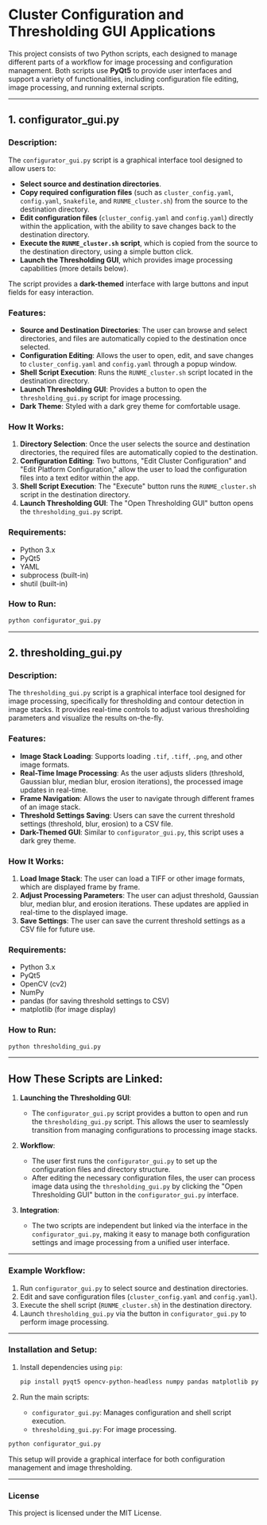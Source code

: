 
# Cluster Configuration and Thresholding GUI Applications

This project consists of two Python scripts, each designed to manage different parts of a workflow for image processing and configuration management. Both scripts use **PyQt5** to provide user interfaces and support a variety of functionalities, including configuration file editing, image processing, and running external scripts.

---

## 1. **configurator_gui.py**

### Description:
The `configurator_gui.py` script is a graphical interface tool designed to allow users to:
- **Select source and destination directories**.
- **Copy required configuration files** (such as `cluster_config.yaml`, `config.yaml`, `Snakefile`, and `RUNME_cluster.sh`) from the source to the destination directory.
- **Edit configuration files** (`cluster_config.yaml` and `config.yaml`) directly within the application, with the ability to save changes back to the destination directory.
- **Execute the `RUNME_cluster.sh` script**, which is copied from the source to the destination directory, using a simple button click.
- **Launch the Thresholding GUI**, which provides image processing capabilities (more details below).

The script provides a **dark-themed** interface with large buttons and input fields for easy interaction.

### Features:
- **Source and Destination Directories**: The user can browse and select directories, and files are automatically copied to the destination once selected.
- **Configuration Editing**: Allows the user to open, edit, and save changes to `cluster_config.yaml` and `config.yaml` through a popup window.
- **Shell Script Execution**: Runs the `RUNME_cluster.sh` script located in the destination directory.
- **Launch Thresholding GUI**: Provides a button to open the `thresholding_gui.py` script for image processing.
- **Dark Theme**: Styled with a dark grey theme for comfortable usage.

### How It Works:
1. **Directory Selection**: Once the user selects the source and destination directories, the required files are automatically copied to the destination.
2. **Configuration Editing**: Two buttons, "Edit Cluster Configuration" and "Edit Platform Configuration," allow the user to load the configuration files into a text editor within the app.
3. **Shell Script Execution**: The "Execute" button runs the `RUNME_cluster.sh` script in the destination directory.
4. **Launch Thresholding GUI**: The "Open Thresholding GUI" button opens the `thresholding_gui.py` script.

### Requirements:
- Python 3.x
- PyQt5
- YAML
- subprocess (built-in)
- shutil (built-in)

### How to Run:
```bash
python configurator_gui.py
```

---

## 2. **thresholding_gui.py**

### Description:
The `thresholding_gui.py` script is a graphical interface tool designed for image processing, specifically for thresholding and contour detection in image stacks. It provides real-time controls to adjust various thresholding parameters and visualize the results on-the-fly.

### Features:
- **Image Stack Loading**: Supports loading `.tif`, `.tiff`, `.png`, and other image formats.
- **Real-Time Image Processing**: As the user adjusts sliders (threshold, Gaussian blur, median blur, erosion iterations), the processed image updates in real-time.
- **Frame Navigation**: Allows the user to navigate through different frames of an image stack.
- **Threshold Settings Saving**: Users can save the current threshold settings (threshold, blur, erosion) to a CSV file.
- **Dark-Themed GUI**: Similar to `configurator_gui.py`, this script uses a dark grey theme.

### How It Works:
1. **Load Image Stack**: The user can load a TIFF or other image formats, which are displayed frame by frame.
2. **Adjust Processing Parameters**: The user can adjust threshold, Gaussian blur, median blur, and erosion iterations. These updates are applied in real-time to the displayed image.
3. **Save Settings**: The user can save the current threshold settings as a CSV file for future use.

### Requirements:
- Python 3.x
- PyQt5
- OpenCV (cv2)
- NumPy
- pandas (for saving threshold settings to CSV)
- matplotlib (for image display)

### How to Run:
```bash
python thresholding_gui.py
```

---

## How These Scripts are Linked:

1. **Launching the Thresholding GUI**:
   - The `configurator_gui.py` script provides a button to open and run the `thresholding_gui.py` script. This allows the user to seamlessly transition from managing configurations to processing image stacks.

2. **Workflow**:
   - The user first runs the `configurator_gui.py` to set up the configuration files and directory structure.
   - After editing the necessary configuration files, the user can process image data using the `thresholding_gui.py` by clicking the "Open Thresholding GUI" button in the `configurator_gui.py` interface.

3. **Integration**:
   - The two scripts are independent but linked via the interface in the `configurator_gui.py`, making it easy to manage both configuration settings and image processing from a unified user interface.

---

### Example Workflow:

1. Run `configurator_gui.py` to select source and destination directories.
2. Edit and save configuration files (`cluster_config.yaml` and `config.yaml`).
3. Execute the shell script (`RUNME_cluster.sh`) in the destination directory.
4. Launch `thresholding_gui.py` via the button in `configurator_gui.py` to perform image processing.

---

### Installation and Setup:

1. Install dependencies using `pip`:
   ```bash
   pip install pyqt5 opencv-python-headless numpy pandas matplotlib pyyaml
   ```

2. Run the main scripts:
   - `configurator_gui.py`: Manages configuration and shell script execution.
   - `thresholding_gui.py`: For image processing.

```bash
python configurator_gui.py
```

This setup will provide a graphical interface for both configuration management and image thresholding.

---

### License

This project is licensed under the MIT License.
